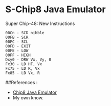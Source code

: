 S-Chip8 Java Emulator
=========


Super Chip-48:  New Instructions
```
00Cn - SCD nibble
00FB - SCR
00FC - SCL
00FD - EXIT
00FE - LOW
00FF - HIGH
Dxy0 - DRW Vx, Vy, 0
Fx30 - LD HF, Vx
Fx75 - LD R, Vx
Fx85 - LD Vx, R
```


##References :

* [Chip8 Java Emulator](https://github.com/vicboma1/emulators/blob/master/chip8/README.md#references-)
* My own know.
